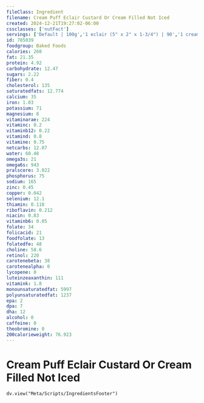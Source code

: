 ```yaml
---
fileClass: Ingredient
filename: Cream Puff Eclair Custard Or Cream Filled Not Iced
created: 2024-12-21T19:27:02-06:00
cssclasses: ['nutFact']
servings: ['Default | 100g','1 eclair (5" x 2" x 1-3/4") | 90','1 cream puff (3-1/2" x 2") | 100','1 miniature cream puff | 23']
id: 785039
foodgroup: Baked Foods
calories: 260
fat: 21.35
protein: 4.92
carbohydrate: 12.47
sugars: 2.22
fiber: 0.4
cholesterol: 135
saturatedfats: 12.774
calcium: 35
iron: 1.03
potassium: 71
magnesium: 8
vitaminarae: 224
vitaminc: 0.2
vitaminb12: 0.22
vitamind: 0.8
vitamine: 0.75
netcarbs: 12.07
water: 60.48
omega3s: 21
omega6s: 943
pralscore: 3.022
phosphorus: 75
sodium: 165
zinc: 0.45
copper: 0.042
selenium: 12.1
thiamin: 0.118
riboflavin: 0.212
niacin: 0.83
vitaminb6: 0.05
folate: 34
folicacid: 21
foodfolate: 13
folatedfe: 48
choline: 58.6
retinol: 220
carotenebeta: 38
carotenealpha: 0
lycopene: 0
luteinzeaxanthin: 111
vitamink: 1.8
monounsaturatedfat: 5997
polyunsaturatedfat: 1237
epa: 2
dpa: 7
dha: 12
alcohol: 0
caffeine: 0
theobromine: 0
200calorieweight: 76.923
---
```


# Cream Puff Eclair Custard Or Cream Filled Not Iced

```dataviewjs
dv.view("Meta/Scripts/IngredientsFooter")
```